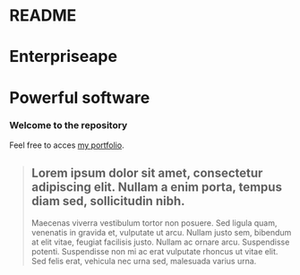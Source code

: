 # README

Enterpriseape
==============

Powerful software
==================

### Welcome to the repository

Feel free to acces [ my portfolio](https://hansvanoverbeek.github.io/photoblog).

>## Lorem ipsum dolor sit amet, consectetur adipiscing elit. Nullam a enim porta, tempus diam sed, sollicitudin nibh.
>
>Maecenas viverra vestibulum tortor non posuere. Sed ligula quam, venenatis in gravida et, vulputate ut arcu. Nullam justo sem, bibendum at elit vitae, feugiat facilisis justo. Nullam ac ornare arcu. Suspendisse potenti. Suspendisse non mi ac erat vulputate rhoncus ut vitae elit. Sed felis erat, vehicula nec urna sed, malesuada varius urna.

